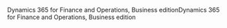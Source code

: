 <span data-ttu-id="8434b-101">Dynamics 365 for Finance and Operations, Business edition</span><span class="sxs-lookup"><span data-stu-id="8434b-101">Dynamics 365 for Finance and Operations, Business edition</span></span>
